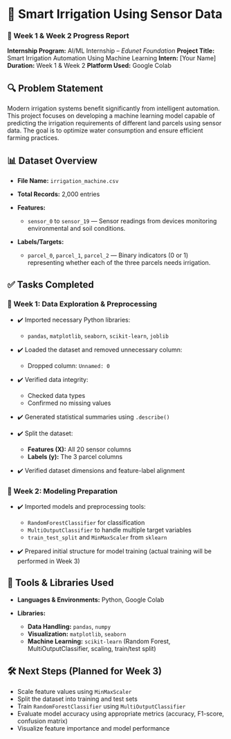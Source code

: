 # 🌿 Smart Irrigation Using Sensor Data

### 📅 Week 1 & Week 2 Progress Report

**Internship Program:** AI/ML Internship – *Edunet Foundation*
**Project Title:** Smart Irrigation Automation Using Machine Learning
**Intern:** \[Your Name]
**Duration:** Week 1 & Week 2
**Platform Used:** Google Colab

## 🔍 Problem Statement

Modern irrigation systems benefit significantly from intelligent automation. This project focuses on developing a machine learning model capable of predicting the irrigation requirements of different land parcels using sensor data. The goal is to optimize water consumption and ensure efficient farming practices.

## 📊 Dataset Overview

* **File Name:** `irrigation_machine.csv`
* **Total Records:** 2,000 entries
* **Features:**

  * `sensor_0` to `sensor_19` — Sensor readings from devices monitoring environmental and soil conditions.
* **Labels/Targets:**

  * `parcel_0`, `parcel_1`, `parcel_2` — Binary indicators (0 or 1) representing whether each of the three parcels needs irrigation.


## ✅ Tasks Completed

### 📅 Week 1: Data Exploration & Preprocessing

* ✔️ Imported necessary Python libraries:

  * `pandas`, `matplotlib`, `seaborn`, `scikit-learn`, `joblib`
* ✔️ Loaded the dataset and removed unnecessary column:

  * Dropped column: `Unnamed: 0`
* ✔️ Verified data integrity:

  * Checked data types
  * Confirmed no missing values
* ✔️ Generated statistical summaries using `.describe()`
* ✔️ Split the dataset:

  * **Features (X):** All 20 sensor columns
  * **Labels (y):** The 3 parcel columns
* ✔️ Verified dataset dimensions and feature-label alignment


### 📅 Week 2: Modeling Preparation

* ✔️ Imported models and preprocessing tools:

  * `RandomForestClassifier` for classification
  * `MultiOutputClassifier` to handle multiple target variables
  * `train_test_split` and `MinMaxScaler` from `sklearn`
* ✔️ Prepared initial structure for model training (actual training will be performed in Week 3)
  

## 🧠 Tools & Libraries Used

* **Languages & Environments:** Python, Google Colab
* **Libraries:**

  * **Data Handling:** `pandas`, `numpy`
  * **Visualization:** `matplotlib`, `seaborn`
  * **Machine Learning:** `scikit-learn` (Random Forest, MultiOutputClassifier, scaling, train/test split)


## 🛠️ Next Steps (Planned for Week 3)

* Scale feature values using `MinMaxScaler`
* Split the dataset into training and test sets
* Train `RandomForestClassifier` using `MultiOutputClassifier`
* Evaluate model accuracy using appropriate metrics (accuracy, F1-score, confusion matrix)
* Visualize feature importance and model performance
